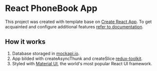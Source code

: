# React PhoneBook App

This project was created with template base on
[Create React App](https://github.com/facebook/create-react-app). To get
acquainted and configure additional features
[refer to documentation](https://facebook.github.io/create-react-app/docs/getting-started).

## How it works

1. Database storaged in [mockapi.io](https://mockapi.io/).
2. App bilded with createAsyncThunk and createSlice
   [redux-toolkit](https://redux-toolkit.js.org).
3. Styled with [Material UI](https://mui.com), the world's most popular React UI
   framework.
